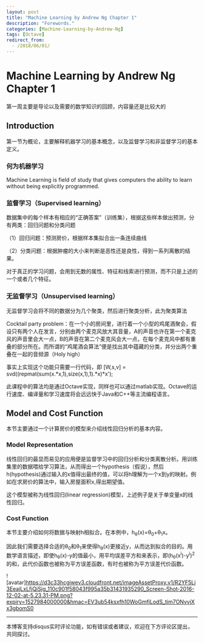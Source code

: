 ```yaml
---
layout: post
title: "Machine Learning by Andrew Ng Chapter 1"
description: "Forewords."
categories: [Machine-Learning-by-Andrew-Ng]
tags: [Octave]
redirect_from:
  - /2018/06/01/
---
```

# Machine Learning by Andrew Ng Chapter 1

  第一周主要是导论以及需要的数学知识的回顾，内容量还是比较大的
  
## Introduction

  第一节为概论，主要解释机器学习的基本概念，以及监督学习和非监督学习的基本定义。  

### 何为机器学习

  Machine Learning is field of study that gives computers the ability to learn without being explicitly programmed.

### 监督学习（Supervised learning）

  数据集中的每个样本有相应的“正确答案”（训练集），根据这些样本做出预测，分有两类：回归问题和分类问题

  （1）回归问题：预测房价，根据样本集拟合出一条连续曲线

  （2）分类问题：根据肿瘤的大小来判断是恶性还是良性，得到一系列离散的结果。

  对于真正的学习问题，会用到无数的属性、特征和线索进行预测，而不只是上述的一个或者几个特征。
  
### 无监督学习（Unsupervised learning）

  无监督学习会将不同的数据分为几个聚类，然后进行聚类分析，此为聚类算法
  
  Cocktail party problem：在一个小的房间里，进行着一个小型的鸡尾酒聚会，假设只有两个人在发言，分别由两个麦克风放大其音量，A的声音也许在第一个麦克风的声音里会大一点，B的声音在第二个麦克风会大一点，在每个麦克风中都有重叠的部分所在。而所谓的“鸡尾酒会算法”便是找出其中蕴藏的分类，并分出两个重叠在一起的音频源（Holy high）
  
  事实上实现这个功能只需要一行代码，即 [W,s,v] = svd((repmat(sum(x.\*x,1),size(x,1),1).\*x)\*x');

  此课程中的算法均是通过Octave实现，同样也可以通过matlab实现。Octave的运行速度、编译量和学习速度将会远远快于Java和C++等主流编程语言。
  
## Model and Cost Function

  本节主要通过一个计算房价的模型来介绍线性回归分析的基本内容。

### Model Representation

  线性回归的最显而易见的应用便是监督学习中的回归分析和分类离散分析。用训练集里的数据喂给学习算法，从而得出一个hypothesis（假说），然后h(hypothesis)通过输入的x值得出最终的值，可以将h理解为一个x到y的映射。例如在求房价的算法中，输入房屋面积x,得出期望值。
  
  这个模型被称为线性回归(linear regression)模型，上述例子是关于单变量x的线性回归。
  
### Cost Function

  本节主要介绍如何将数据与映射h相拟合。在本例中，h<sub>θ</sub>(x)=θ<sub>0</sub>+θ<sub>1</sub>x。
  
  因此我们需要选择合适的θ<sub>0</sub>和θ<sub>1</sub>来使得h<sub>θ</sub>(x)更接近y，从而达到拟合的目的。用数学语言描述，即使h<sub>θ</sub>(x)-y的值最小，用平均误差平方和来表示，即(h<sub>θ</sub>(x<sup>i</sup>)-y<sup>i</sup>)<sup>2</sup>的和，此代价函数也被称为平方误差函数，有时也被称为平方误差代价函数。
  
![avatar]https://d3c33hcgiwev3.cloudfront.net/imageAssetProxy.v1/R2YF5Lj3EeajLxLfjQiSjg_110c901f58043f995a35b31431935290_Screen-Shot-2016-12-02-at-5.23.31-PM.png?expiry=1527984000000&hmac=EV3ub54ksxfh10WoGmfjLodS_tim7ONyvjXx3gbomS0

---
本博客支持disqus实时评论功能，如有错误或者建议，欢迎在下方评论区提出，共同探讨。
